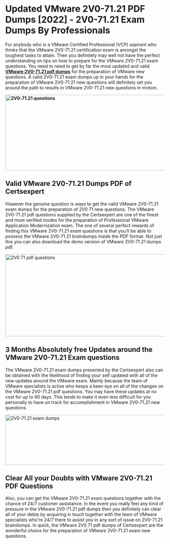 <h1><strong>Updated VMware 2V0-71.21 PDF Dumps [2022] - 2V0-71.21 Exam Dumps By Professionals&nbsp;</strong></h1>
<p><span style="font-weight: 400;">For anybody who is a VMware Certified Professional (VCP) aspirant who thinks that the VMware 2V0-71.21 certification exam is amongst the toughest tasks to attain. Then you definitely may well not have the perfect understanding on tips on how to prepare for the VMware 2V0-71.21 exam questions. You need to need to get by far the most updated and valid <strong><a href="https://www.certsexpert.com/2V0-71.21-pdf-questions.html">VMware 2V0-71.21 pdf dumps</a></strong> for the preparation of VMware new questions. A valid  2V0-71.21 exam dumps up in your hands for the preparation of VMware 2V0-71.21 new questions will definitely set you around the path to results in VMware 2V0-71.21 new questions in motion.</span></p>
<p><span style="font-weight: 400;"><strong><img style="display: block; margin-left: auto; margin-right: auto;" src="https://i.ibb.co/QXh983F/73475278-2429792180625311-4586132736837681152-n.jpg" alt="2V0-71.21 questions" width="632" height="238" /></strong></span></p>
<h2><strong>Valid VMware 2V0-71.21 Dumps PDF of Certsexpert</strong></h2>
<p><span style="font-weight: 400;">However the genuine question is ways to get the valid VMware 2V0-71.21 exam dumps for the preparation of 2V0 71 new questions. The VMware 2V0-71.21 pdf questions supplied by the Certsexpert are one of the finest and most verified modes for the preparation of Professional VMware Application Modernization exam. The one of several perfect rewards of finding this VMware 2V0-71.21 exam questions is that you'll be able to possess the VMware 2V0-71.21 braindumps inside the PDF format. Not just this you can also download the demo version of VMware 2V0-71.21 dumps pdf.</span></p>
<p><span style="font-weight: 400;"><img style="display: block; margin-left: auto; margin-right: auto;" src="https://i.ibb.co/Jd8hN2L/76714008-3182067705200142-8735104740007870464-n.jpg" alt="2V0 71 pdf questions" width="701" height="259" /></span></p>
<h2><strong>3 Months Absolutely free Updates around the VMware 2V0-71.21 Exam questions</strong></h2>
<p><span style="font-weight: 400;">The VMware 2V0-71.21 exam dumps presented by the Certsexpert also can be obtained with the likelihood of finding your self updated with all of the new updates around the VMware exam. Mainly because the team of VMware specialists is active who keeps a keen eye on all of the changes on the VMware 2V0-71.21 pdf questions. You may have these updates at no cost for up to 90 days. This tends to make it even less difficult for you personally to have on track for accomplishment in VMware 2V0-71.21 new questions.</span></p>
<p><span style="font-weight: 400;"><a href="https://www.certsexpert.com/2V0-71.21-pdf-questions.html"><img style="display: block; margin-left: auto; margin-right: auto;" src="https://i.ibb.co/TMnKrkJ/75398236-424489711531572-5064688549987614720-n.jpg" alt="2V0-71.21 exam dumps" width="714" height="158" /></a></span></p>
<h2><strong>Clear All your Doubts with VMware 2V0-71.21 PDF Questions</strong></h2>
<p>Also, you can get the VMware 2V0-71.21 exam questions together with the chance of 24/7 customer assistance. In the event you really feel any kind of pressure in the VMware 2V0-71.21 pdf dumps then you definitely can clear all of your debts by acquiring in touch together with the team of VMware specialists who're 24/7 there to assist you in any sort of issue on  2V0-71.21 braindumps. In quick, the VMware 2V0 71 pdf dumps of Certsexpert are the wonderful choice for the preparation of VMware 2V0-71.21 exam new questions.</p>
